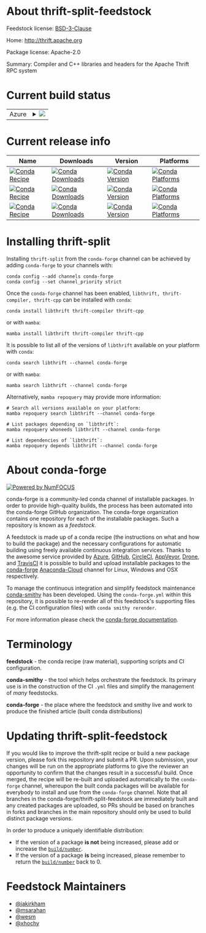 About thrift-split-feedstock
============================

Feedstock license: [BSD-3-Clause](https://github.com/conda-forge/thrift-cpp-feedstock/blob/main/LICENSE.txt)

Home: http://thrift.apache.org

Package license: Apache-2.0

Summary: Compiler and C++ libraries and headers for the Apache Thrift RPC system

Current build status
====================


<table>
    
  <tr>
    <td>Azure</td>
    <td>
      <details>
        <summary>
          <a href="https://dev.azure.com/conda-forge/feedstock-builds/_build/latest?definitionId=2071&branchName=main">
            <img src="https://dev.azure.com/conda-forge/feedstock-builds/_apis/build/status/thrift-cpp-feedstock?branchName=main">
          </a>
        </summary>
        <table>
          <thead><tr><th>Variant</th><th>Status</th></tr></thead>
          <tbody><tr>
              <td>linux_64</td>
              <td>
                <a href="https://dev.azure.com/conda-forge/feedstock-builds/_build/latest?definitionId=2071&branchName=main">
                  <img src="https://dev.azure.com/conda-forge/feedstock-builds/_apis/build/status/thrift-cpp-feedstock?branchName=main&jobName=linux&configuration=linux%20linux_64_" alt="variant">
                </a>
              </td>
            </tr><tr>
              <td>linux_aarch64</td>
              <td>
                <a href="https://dev.azure.com/conda-forge/feedstock-builds/_build/latest?definitionId=2071&branchName=main">
                  <img src="https://dev.azure.com/conda-forge/feedstock-builds/_apis/build/status/thrift-cpp-feedstock?branchName=main&jobName=linux&configuration=linux%20linux_aarch64_" alt="variant">
                </a>
              </td>
            </tr><tr>
              <td>linux_ppc64le</td>
              <td>
                <a href="https://dev.azure.com/conda-forge/feedstock-builds/_build/latest?definitionId=2071&branchName=main">
                  <img src="https://dev.azure.com/conda-forge/feedstock-builds/_apis/build/status/thrift-cpp-feedstock?branchName=main&jobName=linux&configuration=linux%20linux_ppc64le_" alt="variant">
                </a>
              </td>
            </tr><tr>
              <td>osx_64</td>
              <td>
                <a href="https://dev.azure.com/conda-forge/feedstock-builds/_build/latest?definitionId=2071&branchName=main">
                  <img src="https://dev.azure.com/conda-forge/feedstock-builds/_apis/build/status/thrift-cpp-feedstock?branchName=main&jobName=osx&configuration=osx%20osx_64_" alt="variant">
                </a>
              </td>
            </tr><tr>
              <td>osx_arm64</td>
              <td>
                <a href="https://dev.azure.com/conda-forge/feedstock-builds/_build/latest?definitionId=2071&branchName=main">
                  <img src="https://dev.azure.com/conda-forge/feedstock-builds/_apis/build/status/thrift-cpp-feedstock?branchName=main&jobName=osx&configuration=osx%20osx_arm64_" alt="variant">
                </a>
              </td>
            </tr><tr>
              <td>win_64</td>
              <td>
                <a href="https://dev.azure.com/conda-forge/feedstock-builds/_build/latest?definitionId=2071&branchName=main">
                  <img src="https://dev.azure.com/conda-forge/feedstock-builds/_apis/build/status/thrift-cpp-feedstock?branchName=main&jobName=win&configuration=win%20win_64_" alt="variant">
                </a>
              </td>
            </tr>
          </tbody>
        </table>
      </details>
    </td>
  </tr>
</table>

Current release info
====================

| Name | Downloads | Version | Platforms |
| --- | --- | --- | --- |
| [![Conda Recipe](https://img.shields.io/badge/recipe-libthrift-green.svg)](https://anaconda.org/conda-forge/libthrift) | [![Conda Downloads](https://img.shields.io/conda/dn/conda-forge/libthrift.svg)](https://anaconda.org/conda-forge/libthrift) | [![Conda Version](https://img.shields.io/conda/vn/conda-forge/libthrift.svg)](https://anaconda.org/conda-forge/libthrift) | [![Conda Platforms](https://img.shields.io/conda/pn/conda-forge/libthrift.svg)](https://anaconda.org/conda-forge/libthrift) |
| [![Conda Recipe](https://img.shields.io/badge/recipe-thrift--compiler-green.svg)](https://anaconda.org/conda-forge/thrift-compiler) | [![Conda Downloads](https://img.shields.io/conda/dn/conda-forge/thrift-compiler.svg)](https://anaconda.org/conda-forge/thrift-compiler) | [![Conda Version](https://img.shields.io/conda/vn/conda-forge/thrift-compiler.svg)](https://anaconda.org/conda-forge/thrift-compiler) | [![Conda Platforms](https://img.shields.io/conda/pn/conda-forge/thrift-compiler.svg)](https://anaconda.org/conda-forge/thrift-compiler) |
| [![Conda Recipe](https://img.shields.io/badge/recipe-thrift--cpp-green.svg)](https://anaconda.org/conda-forge/thrift-cpp) | [![Conda Downloads](https://img.shields.io/conda/dn/conda-forge/thrift-cpp.svg)](https://anaconda.org/conda-forge/thrift-cpp) | [![Conda Version](https://img.shields.io/conda/vn/conda-forge/thrift-cpp.svg)](https://anaconda.org/conda-forge/thrift-cpp) | [![Conda Platforms](https://img.shields.io/conda/pn/conda-forge/thrift-cpp.svg)](https://anaconda.org/conda-forge/thrift-cpp) |

Installing thrift-split
=======================

Installing `thrift-split` from the `conda-forge` channel can be achieved by adding `conda-forge` to your channels with:

```
conda config --add channels conda-forge
conda config --set channel_priority strict
```

Once the `conda-forge` channel has been enabled, `libthrift, thrift-compiler, thrift-cpp` can be installed with `conda`:

```
conda install libthrift thrift-compiler thrift-cpp
```

or with `mamba`:

```
mamba install libthrift thrift-compiler thrift-cpp
```

It is possible to list all of the versions of `libthrift` available on your platform with `conda`:

```
conda search libthrift --channel conda-forge
```

or with `mamba`:

```
mamba search libthrift --channel conda-forge
```

Alternatively, `mamba repoquery` may provide more information:

```
# Search all versions available on your platform:
mamba repoquery search libthrift --channel conda-forge

# List packages depending on `libthrift`:
mamba repoquery whoneeds libthrift --channel conda-forge

# List dependencies of `libthrift`:
mamba repoquery depends libthrift --channel conda-forge
```


About conda-forge
=================

[![Powered by
NumFOCUS](https://img.shields.io/badge/powered%20by-NumFOCUS-orange.svg?style=flat&colorA=E1523D&colorB=007D8A)](https://numfocus.org)

conda-forge is a community-led conda channel of installable packages.
In order to provide high-quality builds, the process has been automated into the
conda-forge GitHub organization. The conda-forge organization contains one repository
for each of the installable packages. Such a repository is known as a *feedstock*.

A feedstock is made up of a conda recipe (the instructions on what and how to build
the package) and the necessary configurations for automatic building using freely
available continuous integration services. Thanks to the awesome service provided by
[Azure](https://azure.microsoft.com/en-us/services/devops/), [GitHub](https://github.com/),
[CircleCI](https://circleci.com/), [AppVeyor](https://www.appveyor.com/),
[Drone](https://cloud.drone.io/welcome), and [TravisCI](https://travis-ci.com/)
it is possible to build and upload installable packages to the
[conda-forge](https://anaconda.org/conda-forge) [Anaconda-Cloud](https://anaconda.org/)
channel for Linux, Windows and OSX respectively.

To manage the continuous integration and simplify feedstock maintenance
[conda-smithy](https://github.com/conda-forge/conda-smithy) has been developed.
Using the ``conda-forge.yml`` within this repository, it is possible to re-render all of
this feedstock's supporting files (e.g. the CI configuration files) with ``conda smithy rerender``.

For more information please check the [conda-forge documentation](https://conda-forge.org/docs/).

Terminology
===========

**feedstock** - the conda recipe (raw material), supporting scripts and CI configuration.

**conda-smithy** - the tool which helps orchestrate the feedstock.
                   Its primary use is in the construction of the CI ``.yml`` files
                   and simplify the management of *many* feedstocks.

**conda-forge** - the place where the feedstock and smithy live and work to
                  produce the finished article (built conda distributions)


Updating thrift-split-feedstock
===============================

If you would like to improve the thrift-split recipe or build a new
package version, please fork this repository and submit a PR. Upon submission,
your changes will be run on the appropriate platforms to give the reviewer an
opportunity to confirm that the changes result in a successful build. Once
merged, the recipe will be re-built and uploaded automatically to the
`conda-forge` channel, whereupon the built conda packages will be available for
everybody to install and use from the `conda-forge` channel.
Note that all branches in the conda-forge/thrift-split-feedstock are
immediately built and any created packages are uploaded, so PRs should be based
on branches in forks and branches in the main repository should only be used to
build distinct package versions.

In order to produce a uniquely identifiable distribution:
 * If the version of a package **is not** being increased, please add or increase
   the [``build/number``](https://docs.conda.io/projects/conda-build/en/latest/resources/define-metadata.html#build-number-and-string).
 * If the version of a package **is** being increased, please remember to return
   the [``build/number``](https://docs.conda.io/projects/conda-build/en/latest/resources/define-metadata.html#build-number-and-string)
   back to 0.

Feedstock Maintainers
=====================

* [@jakirkham](https://github.com/jakirkham/)
* [@msarahan](https://github.com/msarahan/)
* [@wesm](https://github.com/wesm/)
* [@xhochy](https://github.com/xhochy/)

